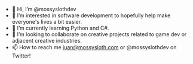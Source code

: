 - 👋 Hi, I’m @mossyslothdev
- 👀 I’m interested in software development to hopefully help make everyone's lives a bit easier.
- 🌱 I’m currently learning Python and C#.
- 💞️ I’m looking to collaborate on creative projects related to game dev or adjacent creative industries.
- 📫 How to reach me juan@mossysloth.com or @mossyslothdev on Twitter!

<!---
mossyslothdev/mossyslothdev is a ✨ special ✨ repository because its `README.md` (this file) appears on your GitHub profile.
You can click the Preview link to take a look at your changes.
--->
